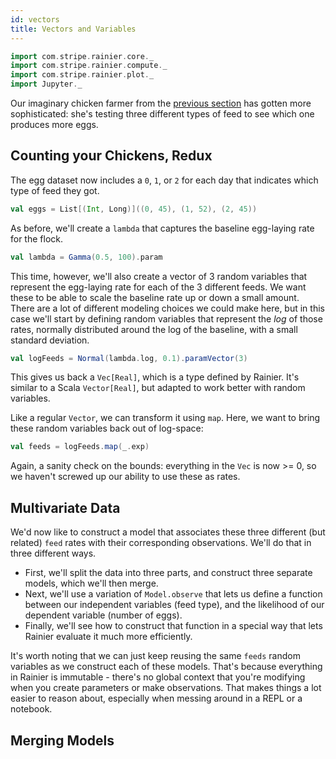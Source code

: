 ```yaml
---
id: vectors
title: Vectors and Variables
---
```


```scala mdoc:invisible
import com.stripe.rainier.core._
import com.stripe.rainier.compute._
import com.stripe.rainier.plot._
import Jupyter._
```

Our imaginary chicken farmer from the [previous section](likelihoods.md) has gotten more sophisticated: she's testing three different types of feed to see which one produces more eggs.

## Counting your Chickens, Redux

The egg dataset now includes a `0`, `1`, or `2` for each day that indicates which type of feed they got.

```scala mdoc:silent
val eggs = List[(Int, Long)]((0, 45), (1, 52), (2, 45))
```

As before, we'll create a `lambda` that captures the baseline egg-laying rate for the flock.

```scala mdoc:to-string
val lambda = Gamma(0.5, 100).param
```

This time, however, we'll also create a vector of 3 random variables that represent the egg-laying rate for each of the 3 different feeds. We want these to be able to scale the baseline rate up or down a small amount. There are a lot of different modeling choices we could make here, but in this case we'll start by defining random variables that represent the _log_ of those rates, normally distributed around the log of the baseline, with a small standard deviation.

```scala mdoc:to-string
val logFeeds = Normal(lambda.log, 0.1).paramVector(3)
```

This gives us back a `Vec[Real]`, which is a type defined by Rainier. It's similar to a Scala `Vector[Real]`, but adapted to work better with random variables.

Like a regular `Vector`, we can transform it using `map`. Here, we want to bring these random variables back out of log-space:

```scala mdoc:to-string
val feeds = logFeeds.map(_.exp)
```

Again, a sanity check on the bounds: everything in the `Vec` is now >= 0, so we haven't screwed up our ability to use these as rates.

## Multivariate Data

We'd now like to construct a model that associates these three different (but related) `feed` rates with their corresponding observations. We'll do that in three different ways.

* First, we'll split the data into three parts, and construct three separate models, which we'll then merge.
* Next, we'll use a variation of `Model.observe` that lets us define a function between our independent variables (feed type), and the likelihood of our dependent variable (number of eggs).
* Finally, we'll see how to construct that function in a special way that lets Rainier evaluate it much more efficiently.

It's worth noting that we can just keep reusing the same `feeds` random variables as we construct each of these models. That's because everything in Rainier is immutable - there's no global context that you're modifying when you create parameters or make observations. That makes things a lot easier to reason about, especially when messing around in a REPL or a notebook.

## Merging Models

